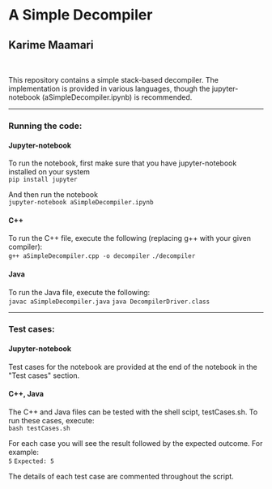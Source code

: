 # A Simple Decompiler
## Karime Maamari
<br>

This repository contains a simple stack-based decompiler. The implementation is provided in various languages, though the jupyter-notebook (aSimpleDecompiler.ipynb) is recommended.

---
### Running the code:

#### Jupyter-notebook
To run the notebook, first make sure that you have jupyter-notebook installed on your system<br>
```pip install jupyter```


And then run the notebook<br>
```jupyter-notebook aSimpleDecompiler.ipynb```
   
#### C++
To run the C++ file, execute the following (replacing g++ with your given compiler):<br>
```g++ aSimpleDecompiler.cpp -o decompiler```
```./decompiler```

#### Java
To run the Java file, execute the following:<br>
```javac aSimpleDecompiler.java```
```java DecompilerDriver.class```


---
### Test cases:

#### Jupyter-notebook
Test cases for the notebook are provided at the end of the notebook in the "Test cases" section.

#### C++, Java
The C++ and Java files can be tested with the shell scipt, testCases.sh. To run these cases, execute:<br>
```bash testCases.sh```


For each case you will see the result followed by the expected outcome. For example: <br>
```5```
```Expected: 5```


The details of each test case are commented throughout the script.

<br>

